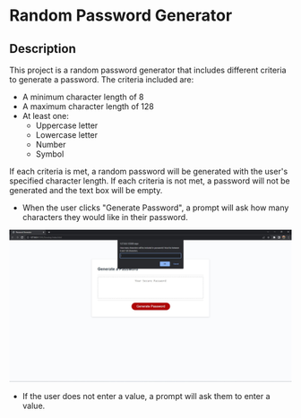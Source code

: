 # Random Password Generator

## Description

This project is a random password generator that includes different criteria to generate a password. The criteria included are:

- A minimum character length of 8
- A maximum character length of 128
- At least one:
    - Uppercase letter
    - Lowercase letter
    - Number
    - Symbol

If each criteria is met, a random password will be generated with the user's specified character length. If each criteria is not met, a password will not be generated and the text box will be empty.

* When the user clicks "Generate Password", a prompt will ask how many characters they would like in their password.

![img](./Assets/char-screenshot.jpg)

* If the user does not enter a value, a prompt will ask them to enter a value.